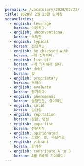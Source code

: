 ```yaml
---
permalink: /vocabulary/2020/02/23/
title: 2020년 2월 23일 단어장
vocavularies:
  - english: leverage
    korean: 이용하다.
  - english: unconventional
    korean: 독특한
  - english: typical
    korean: 전형적인
  - english: be obsessed with
    korean: ~에 집착하다.
  - english: live off
    korean: ~에 의지해서 살다.
  - english: debt
    korean: 빚
  - english: proprietary
    korean: 독점의
  - english: evaluate
    korean: 평가하다.
  - english: phenomenal
    korean: 놀랄만한, 경이적인
  - english: solid
    korean: 단단한
  - english: reputation
    korean: 평판, 명성
  - english: expertise
    korean: 전문지식
  - english: opinionated
    korean: 고집이 센, 독선적인
  - english: vibrant
    korean: 활기찬
  - english: contribute A to B
    korean: A를 B에게 기여하다.
---
```

